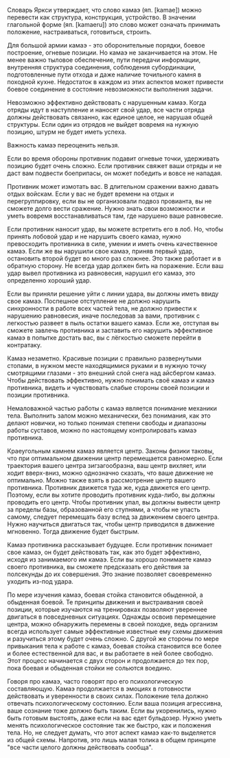 Словарь Яркси утверждает, что слово камаэ (яп. [kamae]) можно перевести как структура, конструкция, устройство. В значении глагольной форме (яп. [kamaeru]) это слово может означать принимать положение, настраиваться, готовиться, строить.

Для большой армии камаэ - это оборонительные порядки, боевое построение, огневые позиции. Но камаэ не заканчивается на этом. Не менее важно тыловое обеспечение, пути передачи информации, внутренняя структура соединения, соблюдения субординации, подготовленные пути отхода и даже наличие точильного камня в походной кухне. Недостаток в каждом из этих аспектов может привести боевое соединение в состояние невозможности выполнения задачи.

Невозможно эффективно действовать с нарушенным камаэ. Когда отряды идут в наступление и наносят свой удар, все части отряда должны действовать связанно, как единое целое, не нарушая общей структуры. Если один из отрядов не выйдет вовремя на нужную позицию, штурм не будет иметь успеха.

Важность камаэ переоценить нельзя.

Если во время обороны противник подавит огневые точки, удерживать позицию будет очень сложно. Если противник свяжет ваши отряды и не даст вам подвести боеприпасы, он может победить и вовсе не нападая.

Противник может измотать вас. В длительном сражении важно давать отдых войскам. Если у вас не будет времени на отдых и перегруппировку, если вы не организовали подвоз провианта, вы не сможете долго вести сражение. Нужно знать свои возможности и уметь вовремя восстанавливаться там, где нарушено ваше равновесие.

Если противник наносит удар, вы можете встретить его в лоб. Но, чтобы принять лобовой удар и не нарушить своего камаэ, нужно превосходить противника в силе, умении и иметь очень качественное камаэ. Если же вы нарушили свое камаэ, приняв первый удар, остановить второй будет во много раз сложнее. Это также работает и в обратную сторону. Не всегда удар должен бить на поражение. Если ваш удар вывел противника из равновесия, нарушил его камаэ, это определенно хороший удар.

Если вы приняли решение уйти с линии удара, вы должны иметь ввиду свое камаэ. Поспешное отступление не должно нарушить синхронности в работе всех частей тела, не должно привести к нарушению равновесия, иначе последовав за вами, противник с легкостью развеет в пыль остатки вашего камаэ. Если же, отступая вы сможете завлечь противника и заставить его нарушить эффективное камаэ в попытке достать вас, вы с лёгкостью сможете перейти в контратаку.

Камаэ незаметно. Красивые позиции с правильно развернутыми стопами, в нужном месте находящимися руками и в нужную точку смотрящими глазами - это внешний слой снега над айсбергом камаэ. Чтобы действовать эффективно, нужно понимать своё камаэ и камаэ противника, видеть и чувствовать слабые стороны своей позиции и позиции противника.

Немаловажной частью работы с камаэ является понимание механики тела. Выполнить залом можно механически, без понимания, как это делают новички, но только понимая степени свободы и диапазоны работы суставов, можно по настоящему контролировать камаэ противника.

Краеугольным камнем камаэ является центр. Законы физики таковы, что при оптимальном движении центр перемещается равномерно. Если траектория вашего центра зигзагообразна, ваш центр вихляет, или ходит вверх-вниз, можно однозначно сказать, что ваше движение не оптимально. Можно также взять в рассмотрение центр вашего противника. Противник движется туда же, куда движется его центр. Поэтому, если вы хотите проводить противник куда-либо, вы должны проводить его центр. Чтобы противник упал, вы должны вывести центр за пределы базы, образованной его ступнями, а чтобы не упасть самому, следует перемещать базу вслед за движением своего центра. Нужно научиться двигаться так, чтобы центр приводился в движение мгновенно. Тогда движение будет быстрым.

Камаэ противника рассказывает будущее. Если противник понимает свое камаэ, он будет действовать так, как это будет эффективно, исходя из занимаемого им камаэ. Если вы хорошо понимаете камаэ своего противника, вы сможете предсказать его действия за полсекунды до их совершения. Это знание позволяет своевременно уходить из-под удара.

По мере изучения камаэ, боевая стойка становится обыденной, а обыденная боевой. Те принципы движения и выстраивания своей позиции, которые изучаются на тренировках позволяют увереннее двигаться в повседневных ситуациях. Однажды освоив перемещение центра, можно обнаружить перемены в своей походке, ведь организм всегда использует самые эффективные известные ему схемы движения и разучиться этому будет очень сложно. С другой же стороны по мере привыкания тела к работе с камаэ, боевая стойка становится все более и более естественной для вас, и вы работаете в ней более свободно. Этот процесс начинается с двух сторон и продолжается до тех пор, пока боевая и обыденная стойки не сольются воедино.

Говоря про камаэ, часто говорят про его психологическую составляющую. Камаэ продолжается в эмоциях в готовности действовать и уверенности в своих силах. Положение тела должно отвечать психологическому состоянию. Если ваша позиция агрессивна, ваше сознание тоже должно быть таким. Если вы укоренились, нужно быть готовым выстоять, даже если на вас едет бульдозер. Нужно уметь менять психологическое состояние так же быстро, как и положения тела. Но, не следует думать, что этот аспект камаэ как-то выделяется из общей схемы. Напротив, это лишь малая толика в общем принципе "все части целого должны действовать сообща".
